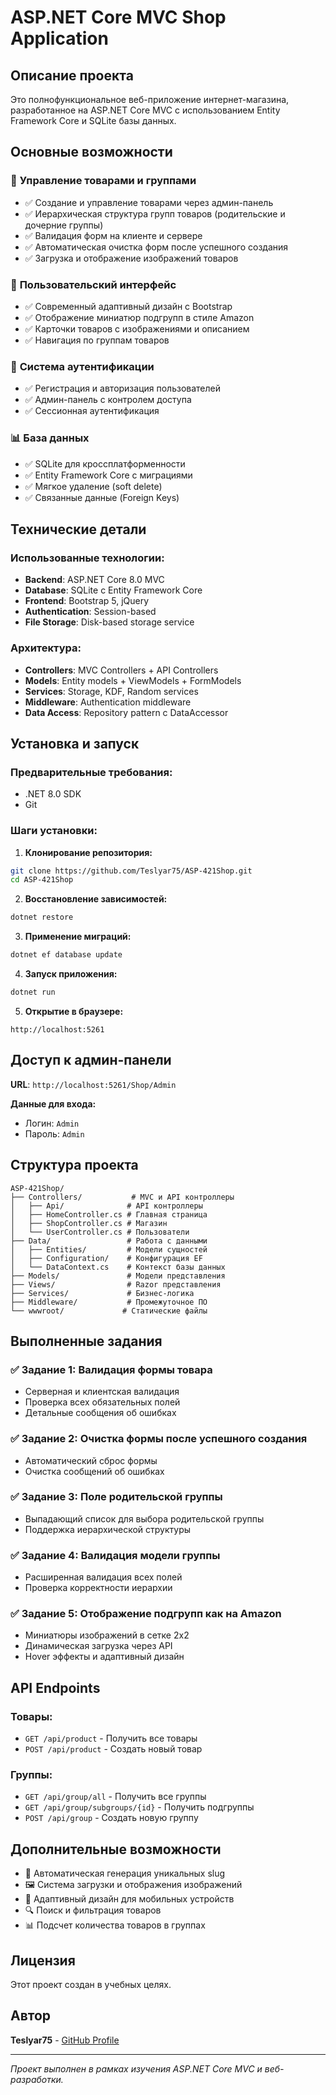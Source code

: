 # ASP.NET Core MVC Shop Application

## Описание проекта

Это полнофункциональное веб-приложение интернет-магазина, разработанное на ASP.NET Core MVC с использованием Entity Framework Core и SQLite базы данных.

## Основные возможности

### 🛒 **Управление товарами и группами**
- ✅ Создание и управление товарами через админ-панель
- ✅ Иерархическая структура групп товаров (родительские и дочерние группы)
- ✅ Валидация форм на клиенте и сервере
- ✅ Автоматическая очистка форм после успешного создания
- ✅ Загрузка и отображение изображений товаров

### 🎨 **Пользовательский интерфейс**
- ✅ Современный адаптивный дизайн с Bootstrap
- ✅ Отображение миниатюр подгрупп в стиле Amazon
- ✅ Карточки товаров с изображениями и описанием
- ✅ Навигация по группам товаров

### 🔐 **Система аутентификации**
- ✅ Регистрация и авторизация пользователей
- ✅ Админ-панель с контролем доступа
- ✅ Сессионная аутентификация

### 📊 **База данных**
- ✅ SQLite для кроссплатформенности
- ✅ Entity Framework Core с миграциями
- ✅ Мягкое удаление (soft delete)
- ✅ Связанные данные (Foreign Keys)

## Технические детали

### Использованные технологии:
- **Backend**: ASP.NET Core 8.0 MVC
- **Database**: SQLite с Entity Framework Core
- **Frontend**: Bootstrap 5, jQuery
- **Authentication**: Session-based
- **File Storage**: Disk-based storage service

### Архитектура:
- **Controllers**: MVC Controllers + API Controllers
- **Models**: Entity models + ViewModels + FormModels
- **Services**: Storage, KDF, Random services
- **Middleware**: Authentication middleware
- **Data Access**: Repository pattern с DataAccessor

## Установка и запуск

### Предварительные требования:
- .NET 8.0 SDK
- Git

### Шаги установки:

1. **Клонирование репозитория:**
```bash
git clone https://github.com/Teslyar75/ASP-421Shop.git
cd ASP-421Shop
```

2. **Восстановление зависимостей:**
```bash
dotnet restore
```

3. **Применение миграций:**
```bash
dotnet ef database update
```

4. **Запуск приложения:**
```bash
dotnet run
```

5. **Открытие в браузере:**
```
http://localhost:5261
```

## Доступ к админ-панели

**URL**: `http://localhost:5261/Shop/Admin`

**Данные для входа:**
- Логин: `Admin`
- Пароль: `Admin`

## Структура проекта

```
ASP-421Shop/
├── Controllers/           # MVC и API контроллеры
│   ├── Api/              # API контроллеры
│   ├── HomeController.cs # Главная страница
│   ├── ShopController.cs # Магазин
│   └── UserController.cs # Пользователи
├── Data/                 # Работа с данными
│   ├── Entities/         # Модели сущностей
│   ├── Configuration/    # Конфигурация EF
│   └── DataContext.cs    # Контекст базы данных
├── Models/               # Модели представления
├── Views/                # Razor представления
├── Services/             # Бизнес-логика
├── Middleware/           # Промежуточное ПО
└── wwwroot/             # Статические файлы
```

## Выполненные задания

### ✅ **Задание 1**: Валидация формы товара
- Серверная и клиентская валидация
- Проверка всех обязательных полей
- Детальные сообщения об ошибках

### ✅ **Задание 2**: Очистка формы после успешного создания
- Автоматический сброс формы
- Очистка сообщений об ошибках

### ✅ **Задание 3**: Поле родительской группы
- Выпадающий список для выбора родительской группы
- Поддержка иерархической структуры

### ✅ **Задание 4**: Валидация модели группы
- Расширенная валидация всех полей
- Проверка корректности иерархии

### ✅ **Задание 5**: Отображение подгрупп как на Amazon
- Миниатюры изображений в сетке 2x2
- Динамическая загрузка через API
- Hover эффекты и адаптивный дизайн

## API Endpoints

### Товары:
- `GET /api/product` - Получить все товары
- `POST /api/product` - Создать новый товар

### Группы:
- `GET /api/group/all` - Получить все группы
- `GET /api/group/subgroups/{id}` - Получить подгруппы
- `POST /api/group` - Создать новую группу

## Дополнительные возможности

- 🔄 Автоматическая генерация уникальных slug
- 🖼️ Система загрузки и отображения изображений
- 📱 Адаптивный дизайн для мобильных устройств
- 🔍 Поиск и фильтрация товаров
- 📊 Подсчет количества товаров в группах

## Лицензия

Этот проект создан в учебных целях.

## Автор

**Teslyar75** - [GitHub Profile](https://github.com/Teslyar75)

---

*Проект выполнен в рамках изучения ASP.NET Core MVC и веб-разработки.*